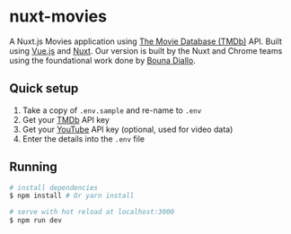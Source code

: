 # nuxt-movies

A Nuxt.js Movies application using [The Movie Database (TMDb)](https://developers.themoviedb.org/3) API. Built using [Vue.js](https://github.com/vuejs/vue) and [Nuxt](https://github.com/nuxt/nuxt.js). Our version is built by the Nuxt and Chrome teams using the foundational work done by [Bouna Diallo](https://bouna-diallo.tech/).

## Quick setup

1. Take a copy of `.env.sample` and re-name to `.env`
2. Get your [TMDb](https://developers.themoviedb.org/3) API key
3. Get your [YouTube](https://developers.google.com/youtube/v3/getting-started) API key (optional, used for video data)
4. Enter the details into the `.env` file

## Running

``` bash
# install dependencies
$ npm install # Or yarn install

# serve with hot reload at localhost:3000
$ npm run dev
```

